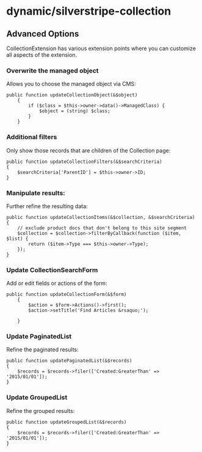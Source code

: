 # dynamic/silverstripe-collection

## Advanced Options

CollectionExtension has various extension points where you can customize all aspects of the extension.

### Overwrite the managed object

Allows you to choose the managed object via CMS:

```
public function updateCollectionObject(&$object)
    {
        if ($class = $this->owner->data()->ManagedClass) {
            $object = (string) $class;
        }
    }
```

### Additional filters

Only show those records that are children of the Collection page:

```
public function updateCollectionFilters(&$searchCriteria)
{
	$searchCriteria['ParentID'] = $this->owner->ID;
}
```

### Manipulate results:

Further refine the resulting data:

```
public function updateCollectionItems(&$collection, &$searchCriteria)
{
    // exclude product docs that don't belong to this site segment
    $collection = $collection->filterByCallback(function ($item, $list) {
        return ($item->Type === $this->owner->Type);
    });
}
```

### Update CollectionSearchForm

Add or edit fields or actions of the form:

```
public function updateCollectionForm(&$form)
    {
        $action = $form->Actions()->first();
        $action->setTitle('Find Articles &rsaquo;');

    }
```

### Update PaginatedList

Refine the paginated results:

```
public function updatePaginatedList(&$records)
{
	$records = $records->filer(['Created:GreaterThan' => '2015/01/01']); 
}
```

### Update GroupedList

Refine the grouped results:

```
public function updateGroupedList(&$records)
{
	$records = $records->filer(['Created:GreaterThan' => '2015/01/01']); 
}
```
